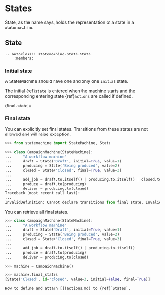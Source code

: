 
# States

State, as the name says, holds the representation of a state in a statemachine.


## State

```{eval-rst}
.. autoclass:: statemachine.state.State
    :members:
```

### Initial state

A StateMachine should have one and only one `initial` state.


The initial {ref}`state` is entered when the machine starts and the corresponding entering
state {ref}`actions` are called if defined.


(final-state)=
### Final state


You can explicitly set final states.
Transitions from these states are not allowed and will raise exception.

```py
>>> from statemachine import StateMachine, State

>>> class CampaignMachine(StateMachine):
...     "A workflow machine"
...     draft = State('Draft', initial=True, value=1)
...     producing = State('Being produced', value=2)
...     closed = State('Closed', final=True, value=3)
...
...     add_job = draft.to.itself() | producing.to.itself() | closed.to(producing)
...     produce = draft.to(producing)
...     deliver = producing.to(closed)
Traceback (most recent call last):
...
InvalidDefinition: Cannot declare transitions from final state. Invalid state(s): ['closed']

```

You can retrieve all final states.

```py
>>> class CampaignMachine(StateMachine):
...     "A workflow machine"
...     draft = State('Draft', initial=True, value=1)
...     producing = State('Being produced', value=2)
...     closed = State('Closed', final=True, value=3)
...
...     add_job = draft.to.itself() | producing.to.itself()
...     produce = draft.to(producing)
...     deliver = producing.to(closed)

>>> machine = CampaignMachine()

>>> machine.final_states
[State('Closed', id='closed', value=3, initial=False, final=True)]

```

```{seealso}
How to define and attach [](actions.md) to {ref}`States`.
```

